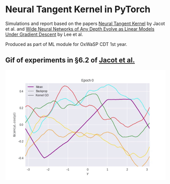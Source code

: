 # Neural Tangent Kernel in PyTorch
Simulations and report based on the papers [Neural Tangent Kernel][1] by Jacot et al. and [Wide Neural Networks of Any Depth Evolve as Linear Models Under Gradient Descent][2] by Lee et al.  
  
Produced as part of ML module for OxWaSP CDT 1st year.

## Gif of experiments in §6.2 of [Jacot et al.][1]
![6pt2_gif](https://github.com/bobby-he/Neural_Tangent_Kernel/blob/master/animations/anim_6pt2.gif)


[1]:https://arxiv.org/abs/1806.07572
[2]:https://arxiv.org/abs/1902.06720
